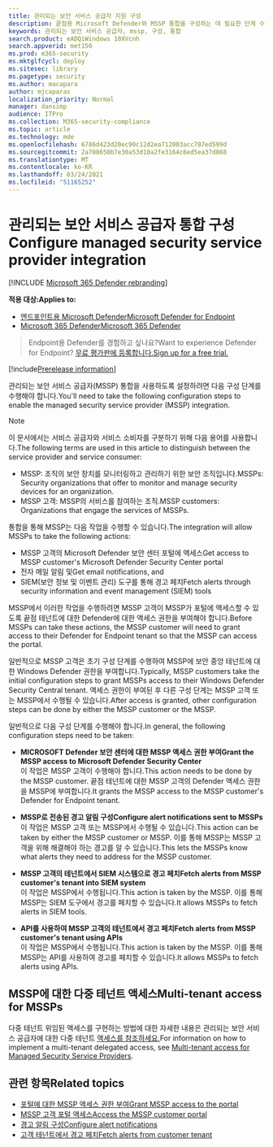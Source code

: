 ```yaml
---
title: 관리되는 보안 서비스 공급자 지원 구성
description: 끝점용 Microsoft Defender와 MSSP 통합을 구성하는 데 필요한 단계 수행
keywords: 관리되는 보안 서비스 공급자, mssp, 구성, 통합
search.product: eADQiWindows 10XVcnh
search.appverid: met150
ms.prod: m365-security
ms.mktglfcycl: deploy
ms.sitesec: library
ms.pagetype: security
ms.author: macapara
author: mjcaparas
localization_priority: Normal
manager: dansimp
audience: ITPro
ms.collection: M365-security-compliance
ms.topic: article
ms.technology: mde
ms.openlocfilehash: 6786d423d20ec90c12d2ea712003acc787ed599d
ms.sourcegitcommit: 2a708650b7e30a53d10a2fe3164c6ed5ea37d868
ms.translationtype: MT
ms.contentlocale: ko-KR
ms.lasthandoff: 03/24/2021
ms.locfileid: "51165252"
---
```

# <a name="configure-managed-security-service-provider-integration"></a><span data-ttu-id="8d928-104">관리되는 보안 서비스 공급자 통합 구성</span><span class="sxs-lookup"><span data-stu-id="8d928-104">Configure managed security service provider integration</span></span>

[!INCLUDE [Microsoft 365 Defender rebranding](../../includes/microsoft-defender.md)]

<span data-ttu-id="8d928-105">**적용 대상:**</span><span class="sxs-lookup"><span data-stu-id="8d928-105">**Applies to:**</span></span>
- [<span data-ttu-id="8d928-106">엔드포인트용 Microsoft Defender</span><span class="sxs-lookup"><span data-stu-id="8d928-106">Microsoft Defender for Endpoint</span></span>](https://go.microsoft.com/fwlink/p/?linkid=2154037)
- [<span data-ttu-id="8d928-107">Microsoft 365 Defender</span><span class="sxs-lookup"><span data-stu-id="8d928-107">Microsoft 365 Defender</span></span>](https://go.microsoft.com/fwlink/?linkid=2118804)

><span data-ttu-id="8d928-108">Endpoint용 Defender를 경험하고 싶나요?</span><span class="sxs-lookup"><span data-stu-id="8d928-108">Want to experience Defender for Endpoint?</span></span> [<span data-ttu-id="8d928-109">무료 평가판에 등록합니다.</span><span class="sxs-lookup"><span data-stu-id="8d928-109">Sign up for a free trial.</span></span>](https://www.microsoft.com/microsoft-365/windows/microsoft-defender-atp?ocid=docs-mssp-support-abovefoldlink)
 
[!include[Prerelease information](../../includes/prerelease.md)]

<span data-ttu-id="8d928-110">관리되는 보안 서비스 공급자(MSSP) 통합을 사용하도록 설정하려면 다음 구성 단계를 수행해야 합니다.</span><span class="sxs-lookup"><span data-stu-id="8d928-110">You'll need to take the following configuration steps to enable the managed security service provider (MSSP) integration.</span></span>

>[!NOTE]
><span data-ttu-id="8d928-111">이 문서에서는 서비스 공급자와 서비스 소비자를 구분하기 위해 다음 용어를 사용합니다.</span><span class="sxs-lookup"><span data-stu-id="8d928-111">The following terms are used in this article to distinguish between the service provider and service consumer:</span></span>
> - <span data-ttu-id="8d928-112">MSSP: 조직의 보안 장치를 모니터링하고 관리하기 위한 보안 조직입니다.</span><span class="sxs-lookup"><span data-stu-id="8d928-112">MSSPs: Security organizations that offer to monitor and manage security devices for an organization.</span></span>
> - <span data-ttu-id="8d928-113">MSSP 고객: MSSP의 서비스를 참여하는 조직.</span><span class="sxs-lookup"><span data-stu-id="8d928-113">MSSP customers: Organizations that engage the services of MSSPs.</span></span>

<span data-ttu-id="8d928-114">통합을 통해 MSSP는 다음 작업을 수행할 수 있습니다.</span><span class="sxs-lookup"><span data-stu-id="8d928-114">The integration will allow MSSPs to take the following actions:</span></span>

- <span data-ttu-id="8d928-115">MSSP 고객의 Microsoft Defender 보안 센터 포털에 액세스</span><span class="sxs-lookup"><span data-stu-id="8d928-115">Get access to MSSP customer's Microsoft Defender Security Center portal</span></span>
- <span data-ttu-id="8d928-116">전자 메일 알림 및</span><span class="sxs-lookup"><span data-stu-id="8d928-116">Get email notifications, and</span></span> 
- <span data-ttu-id="8d928-117">SIEM(보안 정보 및 이벤트 관리) 도구를 통해 경고 페치</span><span class="sxs-lookup"><span data-stu-id="8d928-117">Fetch alerts through security information and event management (SIEM) tools</span></span>

<span data-ttu-id="8d928-118">MSSP에서 이러한 작업을 수행하려면 MSSP 고객이 MSSP가 포털에 액세스할 수 있도록 끝점 테넌트에 대한 Defender에 대한 액세스 권한을 부여해야 합니다.</span><span class="sxs-lookup"><span data-stu-id="8d928-118">Before MSSPs can take these actions, the MSSP customer will need to grant access to their Defender for Endpoint tenant so that the MSSP can access the portal.</span></span> 
 

<span data-ttu-id="8d928-119">일반적으로 MSSP 고객은 초기 구성 단계를 수행하여 MSSP에 보안 중앙 테넌트에 대한 Windows Defender 권한을 부여합니다.</span><span class="sxs-lookup"><span data-stu-id="8d928-119">Typically, MSSP customers take the initial configuration steps to grant MSSPs access to their Windows Defender Security Central tenant.</span></span> <span data-ttu-id="8d928-120">액세스 권한이 부여된 후 다른 구성 단계는 MSSP 고객 또는 MSSP에서 수행될 수 있습니다.</span><span class="sxs-lookup"><span data-stu-id="8d928-120">After access is granted, other configuration steps can be done by either the MSSP customer or the MSSP.</span></span>


<span data-ttu-id="8d928-121">일반적으로 다음 구성 단계를 수행해야 합니다.</span><span class="sxs-lookup"><span data-stu-id="8d928-121">In general, the following configuration steps need to be taken:</span></span>


- <span data-ttu-id="8d928-122">**MICROSOFT Defender 보안 센터에 대한 MSSP 액세스 권한 부여**</span><span class="sxs-lookup"><span data-stu-id="8d928-122">**Grant the MSSP access to Microsoft Defender Security Center**</span></span> <br>
<span data-ttu-id="8d928-123">이 작업은 MSSP 고객이 수행해야 합니다.</span><span class="sxs-lookup"><span data-stu-id="8d928-123">This action needs to be done by the MSSP customer.</span></span> <span data-ttu-id="8d928-124">끝점 테넌트에 대한 MSSP 고객의 Defender 액세스 권한을 MSSP에 부여합니다.</span><span class="sxs-lookup"><span data-stu-id="8d928-124">It grants the MSSP access to the MSSP customer's Defender for Endpoint tenant.</span></span>
 

- <span data-ttu-id="8d928-125">**MSSP로 전송된 경고 알림 구성**</span><span class="sxs-lookup"><span data-stu-id="8d928-125">**Configure alert notifications sent to MSSPs**</span></span> <br>
<span data-ttu-id="8d928-126">이 작업은 MSSP 고객 또는 MSSP에서 수행될 수 있습니다.</span><span class="sxs-lookup"><span data-stu-id="8d928-126">This action can be taken by either the MSSP customer or MSSP.</span></span> <span data-ttu-id="8d928-127">이를 통해 MSSP는 MSSP 고객을 위해 해결해야 하는 경고를 알 수 있습니다.</span><span class="sxs-lookup"><span data-stu-id="8d928-127">This lets the MSSPs know what alerts they need to address for the MSSP customer.</span></span>

- <span data-ttu-id="8d928-128">**MSSP 고객의 테넌트에서 SIEM 시스템으로 경고 페치**</span><span class="sxs-lookup"><span data-stu-id="8d928-128">**Fetch alerts from MSSP customer's tenant into SIEM system**</span></span> <br> <span data-ttu-id="8d928-129">이 작업은 MSSP에서 수행됩니다.</span><span class="sxs-lookup"><span data-stu-id="8d928-129">This action is taken by the MSSP.</span></span> <span data-ttu-id="8d928-130">이를 통해 MSSP는 SIEM 도구에서 경고를 페치할 수 있습니다.</span><span class="sxs-lookup"><span data-stu-id="8d928-130">It allows MSSPs to fetch alerts in SIEM tools.</span></span>

- <span data-ttu-id="8d928-131">**API를 사용하여 MSSP 고객의 테넌트에서 경고 페치**</span><span class="sxs-lookup"><span data-stu-id="8d928-131">**Fetch alerts from MSSP customer's tenant using APIs**</span></span> <br>
<span data-ttu-id="8d928-132">이 작업은 MSSP에서 수행됩니다.</span><span class="sxs-lookup"><span data-stu-id="8d928-132">This action is taken by the MSSP.</span></span> <span data-ttu-id="8d928-133">이를 통해 MSSP는 API를 사용하여 경고를 페치할 수 있습니다.</span><span class="sxs-lookup"><span data-stu-id="8d928-133">It allows MSSPs to fetch alerts using APIs.</span></span>

## <a name="multi-tenant-access-for-mssps"></a><span data-ttu-id="8d928-134">MSSP에 대한 다중 테넌트 액세스</span><span class="sxs-lookup"><span data-stu-id="8d928-134">Multi-tenant access for MSSPs</span></span>
<span data-ttu-id="8d928-135">다중 테넌트 위임된 액세스를 구현하는 방법에 대한 자세한 내용은 관리되는 보안 서비스 공급자에 대한 다중 테넌트 [액세스를 참조하세요.](https://techcommunity.microsoft.com/t5/microsoft-defender-atp/multi-tenant-access-for-managed-security-service-providers/ba-p/1533440)</span><span class="sxs-lookup"><span data-stu-id="8d928-135">For information on how to implement a multi-tenant delegated access, see [Multi-tenant access for Managed Security Service Providers](https://techcommunity.microsoft.com/t5/microsoft-defender-atp/multi-tenant-access-for-managed-security-service-providers/ba-p/1533440).</span></span>



## <a name="related-topics"></a><span data-ttu-id="8d928-136">관련 항목</span><span class="sxs-lookup"><span data-stu-id="8d928-136">Related topics</span></span>
- [<span data-ttu-id="8d928-137">포털에 대한 MSSP 액세스 권한 부여</span><span class="sxs-lookup"><span data-stu-id="8d928-137">Grant MSSP access to the portal</span></span>](grant-mssp-access.md)
- [<span data-ttu-id="8d928-138">MSSP 고객 포털 액세스</span><span class="sxs-lookup"><span data-stu-id="8d928-138">Access the MSSP customer portal</span></span>](access-mssp-portal.md)
- [<span data-ttu-id="8d928-139">경고 알림 구성</span><span class="sxs-lookup"><span data-stu-id="8d928-139">Configure alert notifications</span></span>](configure-mssp-notifications.md)
- [<span data-ttu-id="8d928-140">고객 테넌트에서 경고 페치</span><span class="sxs-lookup"><span data-stu-id="8d928-140">Fetch alerts from customer tenant</span></span>](fetch-alerts-mssp.md)


